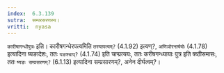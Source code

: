 ```yaml
---
index:  6.3.139
sutra:  सम्परसरणस्य।
vritti:  nyasa 
---
```


`कारीषागन्धीपुत्रः` इति। कारीषगन्धेरपत्यमिति `तस्यापत्यम्?` (4.1.92) इत्यण्?, `अणिञोरनार्षयोः` (4.1.78) इत्यादिना ष्यङादेशः, ततः `यङश्चाप्?` (4.1.74) इति चाप्प्रत्ययः, ततः करीषगन्ध्यायाः पुत्र इति षष्ठीसमासः, ततः `ष्यङः सम्प्रसरणम्?` (6.1.13) इत्यादिना सम्प्रसारणम्?, अनेन दीर्घत्वम्?। 

